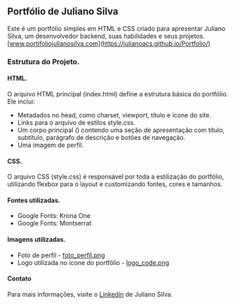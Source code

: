 ## Portfólio de Juliano Silva
Este é um portfólio simples em HTML e CSS criado para apresentar Juliano Silva, um desenvolvedor backend, suas habilidades e seus projetos.
[www.portifoliojulianosilva.com](https://julianoacs.github.io/Portfolio/)

### Estrutura do Projeto.
#### HTML.
O arquivo HTML principal (index.html) define a estrutura básica do portfólio. Ele inclui:

* Metadados no head, como charset, viewport, título e ícone do site.
* Links para o arquivo de estilos style.css.
* Um corpo principal (<body>) contendo uma seção de apresentação com título, subtítulo, parágrafo de descrição e botões de navegação.
* Uma imagem de perfil.

#### CSS.
O arquivo CSS (style.css) é responsável por toda a estilização do portfólio, utilizando flexbox para o layout e customizando fontes, cores e tamanhos.

#### Fontes utilizadas.
* Google Fonts: Krona One
* Google Fonts: Montserrat

#### Imagens utilizadas.
* Foto de perfil - [foto_perfil.png](https://github.com/julianoacs/Portfolio/blob/main/foto_perfil.png)
* Logo utilizada no ícone do portfólio - [logo_code.png](https://github.com/julianoacs/Portfolio/blob/main/logoCode.png)
  
#### Contato
Para mais informações, visite o [Linkedin](https://www.linkedin.com/in/julianoacs/) de Juliano Silva.
